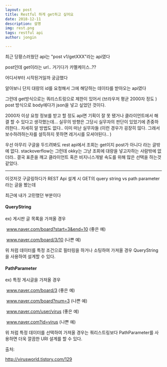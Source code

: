 ```yaml
---
layout: post
title: Restful 하게 get하고 싶어요
date: 2018-12-11
description: 설명
img: rest.png
tags: restful api
author: jongin

---
```


최근 당황스러웠던 api는 "post v1/getXXX"라는 api였다

post인데 get이라는 url.. 거기다가 카멜케이스..??

어디서부터 시작된거일까 궁금했다

알아보니 단지 대량의 id를 요청해서 그에 해당하는 데이타를 받아오는 api였다

그런데 get방식으로는 쿼리스트링으로 제한이 있어서 (브라우저 평균 2000자 정도 ) post 방식으로 body에다가 json을 넣고 싶었던 것이다.

2000자 이상 요청 정보를 받고 할 정도 api면 기획이 잘 못 됐거나 클라이언트에서 해결 할 수 있다고 생각했는데... 실무의 방향은 그당시 실무자의 판단이 있었기에 존중하려한다.. 자세히 알 방법도 없다.. 이미 떠난 실무자들 (이런 경우가 굉장히 많다. 그래서 보수하려하는자를 설득하지 못하면 레거시를 모셔야된다.. )

우선 아무리 구글을 두드려봐도 rest api에서 조회는 get이지 post가 아니다 라는 글밖에 없다. stackoverflow는 그런데 okky는 그냥 조회에 대량을 넣고자하는 사람밖에 없더라.. 결국 표준을 깨고 클라이언트 혹은 비지니스개발 속도를 위해 많은 선택을 하는것 같았다.

----


이것저것 구글링하다가 REST Api 설계 시 GET의 query string vs path parameter 라는 글을 봤는데

최근에 내가 고민했던 부분이다

#### QueryString

ex) 게시판 글 목록을 가져올 경우

​    www.naver.com/board?start=3&end=10 (좋은 예)

​    www.naver.com/board/3/10 (나쁜 예)

위 처럼 데이터를 특정 조건으로 필터링을 하거나 소팅하여 가져올 경우 QueryString을 사용하여 설계할 수 있다.

#### PathParameter

ex) 특정 게시글을 가져올 경우

​    www.naver.com/board/3 (좋은 예)

​    www.naver.com/board?num=3 (나쁜 예)

​    www.naver.com/user/virus (좋은 예)

​    www.naver.com?id=virus (나쁜 예)

위 처럼 특정 데이터를 선택하여 가져올 경우는 쿼리스트링보다 PathParameter를 사용하면 더욱 깔끔한 URI 설계를 할 수 있다.

출처:

http://virusworld.tistory.com/129
